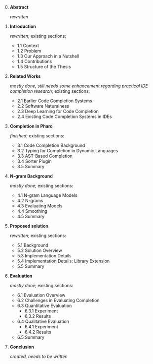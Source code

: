 0. **Abstract**

   *rewritten*

1. **Introduction**

   *rewritten*; existing sections:

   - 1.1 Context
   - 1.2 Problem
   - 1.3 Our Approach in a Nutshell
   - 1.4 Contributions
   - 1.5 Structure of the Thesis

2. **Related Works**

   *mostly done, still needs some enhancement regarding practical IDE completion research*; existing sections:

   - 2.1 Earlier Code Completion Systems
   - 2.2 Software Naturalness
   - 2.3 Deep Learning for Code Completion
   - 2.4 Existing Code Completion Systems in IDEs

3. **Completion in Pharo**

   *finished*; existing sections:

   - 3.1 Code Completion Background
   - 3.2 Typing for Completion in Dynamic Languages
   - 3.3 AST-Based Completion
   - 3.4 Sorter Plugin
   - 3.5 Summary

4. **N-gram Background**

   *mostly done*; existing sections:

   - 4.1 N-gram Language Models
   - 4.2 N-grams
   - 4.3 Evaluating Models
   - 4.4 Smoothing
   - 4.5 Summary

5. **Proposed solution**

   *rewritten*; existing sections:

   - 5.1 Background
   - 5.2 Solution Overview
   - 5.3 Implementation Details
   - 5.4 Implementation Details: Library Extension
   - 5.5 Summary

6. **Evaluation**

   *mostly done*; existing sections:

   - 6.1 Evaluation Overview
   - 6.2 Challenges in Evaluating Completion
   - 6.3 Quantitative Evaluation
     - 6.3.1 Experiment
     - 6.3.2 Results
   - 6.4 Qualitative Evaluation
     - 6.4.1 Experiment
     - 6.4.2 Results
   - 6.5 Summary

7. **Conclusion**

   *created, needs to be written*

